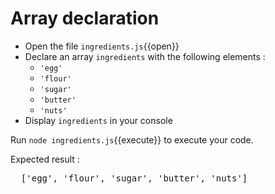 # Array declaration

- Open the file `ingredients.js`{{open}}
- Declare an array `ingredients` with the following elements :
  - `'egg'`
  - `'flour'`
  - `'sugar'`
  - `'butter'`
  - `'nuts'`
- Display `ingredients` in your console

Run `node ingredients.js`{{execute}} to execute your code.

Expected result :
<pre class='file'>
  ['egg', 'flour', 'sugar', 'butter', 'nuts']
<pre>


